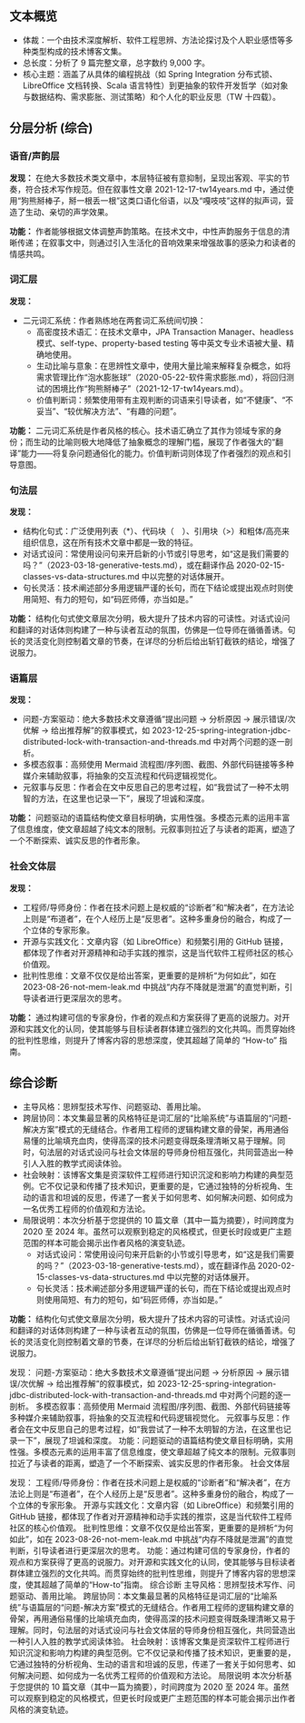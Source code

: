 ## 文本概览

- 体裁：一个由技术深度解析、软件工程思辨、方法论探讨及个人职业感悟等多种类型构成的技术博客文集。
- 总长度：分析了 9 篇完整文章，总字数约 9,000 字。
- 核心主题：涵盖了从具体的编程挑战（如 Spring Integration 分布式锁、LibreOffice 文档转换、Scala 语言特性）到更抽象的软件开发哲学（如对象与数据结构、需求膨胀、测试策略）和个人化的职业反思（TW 十四载）。

## 分层分析 (综合)

### 语音/声韵层

**发现：** 在绝大多数技术类文章中，本层特征被有意抑制，呈现出客观、平实的节奏，符合技术写作规范。但在叙事性文章 2021-12-17-tw14years.md 中，通过使用“狗熊掰棒子，掰一根丢一根”这类口语化俗语，以及“嘎吱吱”这样的拟声词，营造了生动、亲切的声学效果。

**功能：** 作者能够根据文体调整声韵策略。在技术文中，中性声韵服务于信息的清晰传递；在叙事文中，则通过引入生活化的音响效果来增强故事的感染力和读者的情感共鸣。

### 词汇层

**发现：**

- 二元词汇系统：作者熟练地在两套词汇系统间切换：
  - 高密度技术语汇：在技术文章中，JPA Transaction Manager、headless 模式、self-type、property-based testing 等中英文专业术语被大量、精确地使用。
  - 生动比喻与意象：在思辨性文章中，使用大量比喻来解释复杂概念，如将需求管理比作“泡水膨胀球”（2020-05-22-软件需求膨胀.md），将回归测试的困境比作“狗熊掰棒子”（2021-12-17-tw14years.md）。
  - 价值判断词：频繁使用带有主观判断的词语来引导读者，如“不健康”、“不妥当”、“较优解决方法”、“有趣的问题”。

**功能：** 二元词汇系统是作者风格的核心。技术语汇确立了其作为领域专家的身份；而生动的比喻则极大地降低了抽象概念的理解门槛，展现了作者强大的“翻译”能力——将复杂问题通俗化的能力。价值判断词则体现了作者强烈的观点和引导意图。

### 句法层

**发现：**

- 结构化句式：广泛使用列表（\*）、代码块（`  `）、引用块（>）和粗体/高亮来组织信息，这在所有技术文章中都是一致的特征。
- 对话式设问：常使用设问句来开启新的小节或引导思考，如“这是我们需要的吗？”（2023-03-18-generative-tests.md），或在翻译作品 2020-02-15-classes-vs-data-structures.md 中以完整的对话体展开。
- 句长灵活：技术阐述部分多用逻辑严谨的长句，而在下结论或提出观点时则使用简短、有力的短句，如“码匠师傅，亦当如是。”

**功能：** 结构化句式使文章层次分明，极大提升了技术内容的可读性。对话式设问和翻译的对话体则构建了一种与读者互动的氛围，仿佛是一位导师在循循善诱。句长的灵活变化则控制着文章的节奏，在详尽的分析后给出斩钉截铁的结论，增强了说服力。

### 语篇层

**发现：**

- 问题-方案驱动：绝大多数技术文章遵循“提出问题 → 分析原因 → 展示错误/次优解 → 给出推荐解”的叙事模式，如 2023-12-25-spring-integration-jdbc-distributed-lock-with-transaction-and-threads.md 中对两个问题的逐一剖析。
- 多模态叙事：高频使用 Mermaid 流程图/序列图、截图、外部代码链接等多种媒介来辅助叙事，将抽象的交互流程和代码逻辑视觉化。
- 元叙事与反思：作者会在文中反思自己的思考过程，如“我尝试了一种不太明智的方法，在这里也记录一下”，展现了坦诚和深度。

**功能：** 问题驱动的语篇结构使文章目标明确，实用性强。多模态元素的运用丰富了信息维度，使文章超越了纯文本的限制。元叙事则拉近了与读者的距离，塑造了一个不断探索、诚实反思的作者形象。

### 社会文体层

**发现：**

- 工程师/导师身份：作者在技术问题上是权威的“诊断者”和“解决者”，在方法论上则是“布道者”，在个人经历上是“反思者”。这种多重身份的融合，构成了一个立体的专家形象。
- 开源与实践文化：文章内容（如 LibreOffice）和频繁引用的 GitHub 链接，都体现了作者对开源精神和动手实践的推崇，这是当代软件工程师社区的核心价值观。
- 批判性思维：文章不仅仅是给出答案，更重要的是辨析“为何如此”，如在 2023-08-26-not-mem-leak.md 中挑战“内存不降就是泄漏”的直觉判断，引导读者进行更深层次的思考。

**功能：** 通过构建可信的专家身份，作者的观点和方案获得了更高的说服力。对开源和实践文化的认同，使其能够与目标读者群体建立强烈的文化共鸣。而贯穿始终的批判性思维，则提升了博客内容的思想深度，使其超越了简单的 “How-to” 指南。

## 综合诊断

- 主导风格：思辨型技术写作、问题驱动、善用比喻。
- 跨层协同：本文集最显著的风格特征是词汇层的“比喻系统”与语篇层的“问题-解决方案”模式的无缝结合。作者用工程师的逻辑构建文章的骨架，再用通俗易懂的比喻填充血肉，使得高深的技术问题变得既条理清晰又易于理解。同时，句法层的对话式设问与社会文体层的导师身份相互强化，共同营造出一种引人入胜的教学式阅读体验。
- 社会映射：该博客文集是资深软件工程师进行知识沉淀和影响力构建的典型范例。它不仅记录和传播了技术知识，更重要的是，它通过独特的分析视角、生动的语言和坦诚的反思，传递了一套关于如何思考、如何解决问题、如何成为一名优秀工程师的价值观和方法论。
- 局限说明：本次分析基于您提供的 10 篇文章（其中一篇为摘要），时间跨度为 2020 至 2024 年。虽然可以观察到稳定的风格模式，但更长时段或更广主题范围的样本可能会揭示出作者风格的演变轨迹。
  - 对话式设问：常使用设问句来开启新的小节或引导思考，如“这是我们需要的吗？”（2023-03-18-generative-tests.md），或在翻译作品 2020-02-15-classes-vs-data-structures.md 中以完整的对话体展开。
  - 句长灵活：技术阐述部分多用逻辑严谨的长句，而在下结论或提出观点时则使用简短、有力的短句，如“码匠师傅，亦当如是。”

**功能：** 结构化句式使文章层次分明，极大提升了技术内容的可读性。对话式设问和翻译的对话体则构建了一种与读者互动的氛围，仿佛是一位导师在循循善诱。句长的灵活变化则控制着文章的节奏，在详尽的分析后给出斩钉截铁的结论，增强了说服力。

发现：
问题-方案驱动：绝大多数技术文章遵循“提出问题 → 分析原因 → 展示错误/次优解 → 给出推荐解”的叙事模式，如 2023-12-25-spring-integration-jdbc-distributed-lock-with-transaction-and-threads.md 中对两个问题的逐一剖析。
多模态叙事：高频使用 Mermaid 流程图/序列图、截图、外部代码链接等多种媒介来辅助叙事，将抽象的交互流程和代码逻辑视觉化。
元叙事与反思：作者会在文中反思自己的思考过程，如“我尝试了一种不太明智的方法，在这里也记录一下”，展现了坦诚和深度。
功能：问题驱动的语篇结构使文章目标明确，实用性强。多模态元素的运用丰富了信息维度，使文章超越了纯文本的限制。元叙事则拉近了与读者的距离，塑造了一个不断探索、诚实反思的作者形象。
社会文体层

发现：
工程师/导师身份：作者在技术问题上是权威的“诊断者”和“解决者”，在方法论上则是“布道者”，在个人经历上是“反思者”。这种多重身份的融合，构成了一个立体的专家形象。
开源与实践文化：文章内容（如 LibreOffice）和频繁引用的 GitHub 链接，都体现了作者对开源精神和动手实践的推崇，这是当代软件工程师社区的核心价值观。
批判性思维：文章不仅仅是给出答案，更重要的是辨析“为何如此”，如在 2023-08-26-not-mem-leak.md 中挑战“内存不降就是泄漏”的直觉判断，引导读者进行更深层次的思考。
功能：通过构建可信的专家身份，作者的观点和方案获得了更高的说服力。对开源和实践文化的认同，使其能够与目标读者群体建立强烈的文化共鸣。而贯穿始终的批判性思维，则提升了博客内容的思想深度，使其超越了简单的“How-to”指南。
综合诊断
主导风格：思辨型技术写作、问题驱动、善用比喻。
跨层协同：本文集最显著的风格特征是词汇层的“比喻系统”与语篇层的“问题-解决方案”模式的无缝结合。作者用工程师的逻辑构建文章的骨架，再用通俗易懂的比喻填充血肉，使得高深的技术问题变得既条理清晰又易于理解。同时，句法层的对话式设问与社会文体层的导师身份相互强化，共同营造出一种引人入胜的教学式阅读体验。
社会映射：该博客文集是资深软件工程师进行知识沉淀和影响力构建的典型范例。它不仅记录和传播了技术知识，更重要的是，它通过独特的分析视角、生动的语言和坦诚的反思，传递了一套关于如何思考、如何解决问题、如何成为一名优秀工程师的价值观和方法论。
局限说明
本次分析基于您提供的 10 篇文章（其中一篇为摘要），时间跨度为 2020 至 2024 年。虽然可以观察到稳定的风格模式，但更长时段或更广主题范围的样本可能会揭示出作者风格的演变轨迹。
